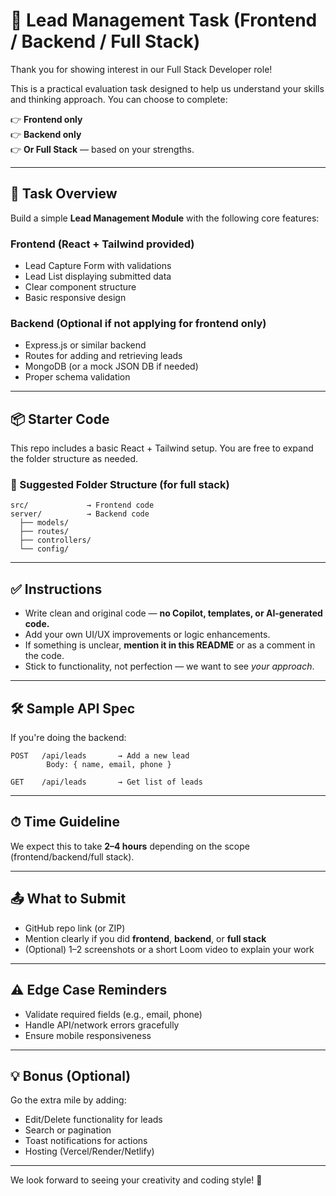 # 🧪 Lead Management Task (Frontend / Backend / Full Stack)

Thank you for showing interest in our Full Stack Developer role!

This is a practical evaluation task designed to help us understand your skills and thinking approach. You can choose to complete:

👉 **Frontend only**  
👉 **Backend only**  
👉 **Or Full Stack** — based on your strengths.

---

## 🎯 Task Overview

Build a simple **Lead Management Module** with the following core features:

### Frontend (React + Tailwind provided)
- Lead Capture Form with validations
- Lead List displaying submitted data
- Clear component structure
- Basic responsive design

### Backend (Optional if not applying for frontend only)
- Express.js or similar backend
- Routes for adding and retrieving leads
- MongoDB (or a mock JSON DB if needed)
- Proper schema validation

---

## 📦 Starter Code

This repo includes a basic React + Tailwind setup. You are free to expand the folder structure as needed.

### 📁 Suggested Folder Structure (for full stack)
```
src/             → Frontend code
server/          → Backend code
  ├── models/
  ├── routes/
  ├── controllers/
  └── config/
```

---

## ✅ Instructions

- Write clean and original code — **no Copilot, templates, or AI-generated code.**
- Add your own UI/UX improvements or logic enhancements.
- If something is unclear, **mention it in this README** or as a comment in the code.
- Stick to functionality, not perfection — we want to see *your approach*.

---

## 🛠 Sample API Spec

If you're doing the backend:
```
POST   /api/leads       → Add a new lead
        Body: { name, email, phone }

GET    /api/leads       → Get list of leads
```

---

## ⏱ Time Guideline

We expect this to take **2–4 hours** depending on the scope (frontend/backend/full stack).

---

## 📤 What to Submit

- GitHub repo link (or ZIP)
- Mention clearly if you did **frontend**, **backend**, or **full stack**
- (Optional) 1–2 screenshots or a short Loom video to explain your work

---

## ⚠️ Edge Case Reminders

- Validate required fields (e.g., email, phone)
- Handle API/network errors gracefully
- Ensure mobile responsiveness

---

## 💡 Bonus (Optional)

Go the extra mile by adding:
- Edit/Delete functionality for leads
- Search or pagination
- Toast notifications for actions
- Hosting (Vercel/Render/Netlify)

---

We look forward to seeing your creativity and coding style! 🚀
